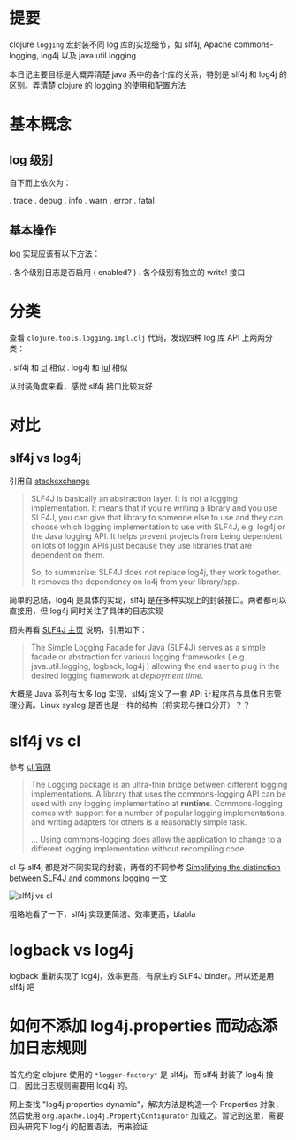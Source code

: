 # 提要

clojure `logging` 宏封装不同 log 库的实现细节，如 slf4j, Apache commons-logging, log4j 以及 java.util.logging

本日记主要目标是大概弄清楚 java 系中的各个库的关系，特别是 slf4j 和 log4j 的区别。弄清楚 clojure 的 logging 的使用和配置方法


# 基本概念

## log 级别

自下而上依次为：

. trace
. debug 
. info
. warn
. error
. fatal

## 基本操作

log 实现应该有以下方法：

. 各个级别日志是否启用 ( enabled? )
. 各个级别有独立的 write! 接口 

# 分类

查看 `clojure.tools.logging.impl.clj` 代码，发现四种 log 库 API 上两两分类：

. slf4j 和 [cl](org.apache.commons.logging.Log) 相似
. log4j 和 [jul](java.util.logging.Logger) 相似

从封装角度来看，感觉 slf4j 接口比较友好

# 对比

## slf4j vs log4j

引用自 [stackexchange](http://softwareengineering.stackexchange.com/questions/108683/slf4j-vs-log4j-which-one-to-prefer)

> SLF4J is basically an abstraction layer. It is not a logging implementation. It means that if you're writing a library and you use SLF4J, you can give that library to someone else to use and they can choose which logging implementation to use with SLF4J, e.g. log4j or the Java logging API. It helps prevent projects from being dependent on lots of loggin APIs just because they use libraries that are dependent on them.
>
> So, to summarise: SLF4J does not replace log4j, they work together. It removes the dependency on lo4j from your library/app.

简单的总结，log4j 是具体的实现，slf4j 是在多种实现上的封装接口。两者都可以直接用，但 log4j 同时关注了具体的日志实现

回头再看 [SLF4J 主页](http://www.slf4j.org/) 说明，引用如下：

> The Simple Logging Facade for Java (SLF4J) serves as a simple facade or abstraction for various logging frameworks ( e.g. java.util.logging, logback, log4j ) allowing the end user to plug in the desired logging framework at *deployment time.*

大概是 Java 系列有太多 log 实现，slf4j 定义了一套 API 让程序员与具体日志管理分离。Linux syslog 是否也是一样的结构（将实现与接口分开）？？

# slf4j vs cl

参考 [cl 官网](http://commons.apache.org/proper/commons-logging/)

> The Logging package is an ultra-thin bridge between different logging implementations. A library that uses the commons-logging API can be used with any logging implementatino at **runtime**. Commons-logging comes with support for a number of popular logging implementations, and writing adapters for others is a reasonably simple task.
>
> ... Using commons-logging does allow the application to change to a different logging implementation without recompiling code.

cl 与 slf4j 都是对不同实现的封装，两者的不同参考 [Simplifying the distinction between SLF4J and commons logging](http://jayunit100.blogspot.com/2013/10/simplifying-distinction-between-sl4j.html) 一文

![slf4j vs cl](https://chart.googleapis.com/chart?chl=+digraph+slf4j+%7B%0D%0A+++++slf4j+-%3E+slf4jbinding+%5Blabel%3D%22looks+for%22%5D+%3B%0D%0A+++++slf4jbinding+-%3E+implementation+%5Blabel%3D%22directly+translates+slf4j+calls+to%22%5D+%3B+%0D%0A%0D%0A+++++commonslogging+-%3E+magic_layer+%5Blabel%3D%22uses+its%22%5D+%3B%0D%0A+++++magic_layer+-%3E+%22org.apache.commons.logging.Log%22+%5Blabel%3D%22looks+in+.properties+or+system+properties%22%5D%0D%0A+++++magic_layer++-%3E+log4j+%5Blabel%3D%22nvm+try+this!%22%5D%3B%0D%0A+++++magic_layer++-%3E+JDKLogger+%5Blabel%3D%22or+this%3F%22%5D%3B+%0D%0A+++++magic_layer++-%3E+simples+%5Blabel%3D%22all+else+fails...%22%5D+%3B+%0D%0A%0D%0A%0D%0A+%7D%0D%0A++++++++&cht=gv)

粗略地看了一下，slf4j 实现更简洁、效率更高，blabla

# logback vs log4j

logback 重新实现了 log4j，效率更高，有原生的 SLF4J binder。所以还是用 slf4j 吧

# 如何不添加 log4j.properties 而动态添加日志规则

首先约定 clojure 使用的 `*logger-factory*` 是 slf4j，而 slf4j 封装了 log4j 接口，因此日志规则需要用 log4j 的。

网上查找 "log4j properties dynamic"，解决方法是构造一个 Properties 对象，然后使用 `org.apache.log4j.PropertyConfigurator` 加载之。暂记到这里，需要回头研究下 log4j 的配置语法，再来验证
